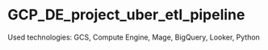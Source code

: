 # GCP_DE_project_uber_etl_pipeline
Used technologies: GCS, Compute Engine, Mage, BigQuery, Looker, Python
